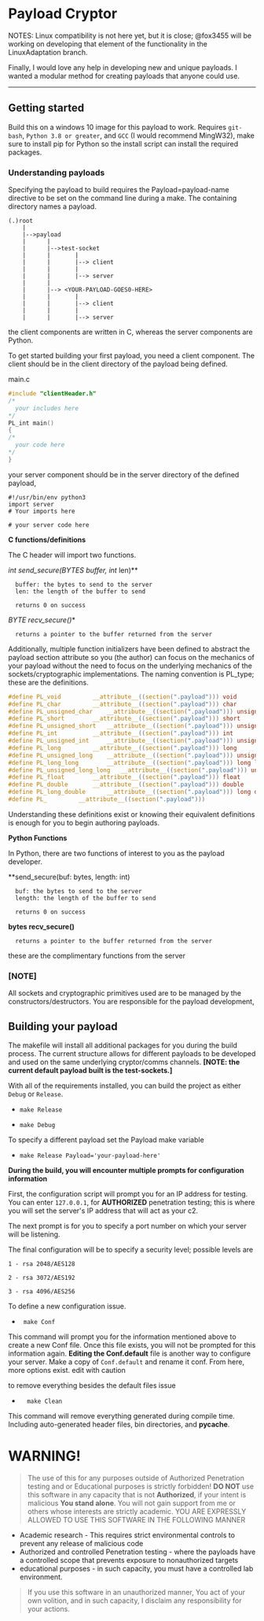# Payload Cryptor

NOTES:
Linux compatibility is not here yet, but it is close; @fox3455 will be working on developing that element of the functionality in the LinuxAdaptation branch.

Finally, I would love any help in developing new and unique payloads. I wanted a modular method for creating payloads that anyone could use. 

---
## Getting started
Build this on a windows 10 image for this payload to work.
Requires ```git-bash```, ```Python 3.8 or greater```, and ```GCC``` (I would recommend MingW32), make sure to install pip for Python so the install script can install the required packages.

### Understanding payloads
Specifying the payload to build requires the Payload=payload-name directive to be set on the command line during a make. The containing directory names a payload.
```
(.)root
    |
    |-->payload
    |      |
    |      |-->test-socket
    |      |       |
    |      |       |--> client
    |      |       |
    |      |       |--> server
    |      |
    |      |--> <YOUR-PAYLOAD-GOES0-HERE>
    |      |       |
    |      |       |--> client
    |      |       |
    |      |       |--> server
```
the client components are written in C, whereas the server components are Python. 

To get started building your first payload, you need a client component. The client should be in the client directory of the payload being defined.

main.c
```C
#include "clientHeader.h"
/*
  your includes here
*/
PL_int main()
{
/*
  your code here
*/
}
```
your server component should be in the server directory of the defined payload, 
```python3
#!/usr/bin/env python3
import server
# Your imports here

# your server code here
```
**C functions/definitions**

The C header will import two functions.

**int send_secure(BYTES* buffer, int* len)**
```
  buffer: the bytes to send to the server
  len: the length of the buffer to send
  
  returns 0 on success
```
**BYTE* recv_secure()**
```
  returns a pointer to the buffer returned from the server 
```
Additionally, multiple function initializers have been defined to abstract the payload section attribute so you (the author) can focus on the mechanics of your payload without the need to focus on the underlying mechanics of the sockets/cryptographic implementations. The naming convention is PL_type; these are the definitions.
```C
#define PL_void			__attribute__((section(".payload"))) void
#define PL_char 		__attribute__((section(".payload"))) char 
#define PL_unsigned_char 	__attribute__((section(".payload"))) unsigned char 
#define PL_short 		__attribute__((section(".payload"))) short
#define PL_unsigned_short 	__attribute__((section(".payload"))) unsigned short
#define PL_int		 	__attribute__((section(".payload"))) int
#define PL_unsigned_int		__attribute__((section(".payload"))) unsigned int
#define PL_long		 	__attribute__((section(".payload"))) long 
#define PL_unsigned_long 	__attribute__((section(".payload"))) unsigned long
#define PL_long_long	 	__attribute__((section(".payload"))) long long
#define PL_unsigned_long_long 	__attribute__((section(".payload"))) unsigned long long
#define PL_float	 	__attribute__((section(".payload"))) float
#define PL_double	 	__attribute__((section(".payload"))) double
#define PL_long_double	 	__attribute__((section(".payload"))) long double
#define PL_		 	__attribute__((section(".payload")))
```
Understanding these definitions exist or knowing their equivalent definitions is enough for you to begin authoring payloads.

**Python Functions**

In Python, there are two functions of interest to you as the payload developer.


**send_secure(buf: bytes, length: int)
```
  buf: the bytes to send to the server
  length: the length of the buffer to send
  
  returns 0 on success
```
**bytes recv_secure()**
```
  returns a pointer to the buffer returned from the server 
```
these are the complimentary functions from the server 

### [NOTE]
All sockets and cryptographic primitives used are to be managed by the constructors/destructors. You are responsible for the payload development, 
## Building your payload

The makefile will install all additional packages for you during the build process. The current structure allows for different payloads to be developed and used on the same underlying cryptor/comms channels. **[NOTE: the current default payload built is the test-sockets.]**

With all of the requirements installed, you can build the project as either ```Debug``` or ```Release```.
  -     make Release 
  -     make Debug

To specify a different payload set the Payload make variable
  -     make Release Payload='your-payload-here'

**During the build, you will encounter  multiple prompts for configuration information**

First, the configuration script will prompt you for an IP address for testing. You can enter ```127.0.0.1```, for **AUTHORIZED** penetration testing; this is where you will set the server's IP address that will act as your c2. 

The next prompt is for you to specify a port number on which your server will be listening. 

The final configuration will be to specify a security level; possible levels are 
 
    1 - rsa 2048/AES128
    
    2 - rsa 3072/AES192
    
    3 - rsa 4096/AES256

To define a new configuration issue.
-      make Conf
This command will prompt you for the information mentioned above to create a new Conf file. Once this file exists, you will not be prompted for this information again. 
**Editing the Conf.default** file is another way to configure your server. Make a copy of ```Conf.default``` and rename it conf. From here, more options exist. edit with caution

to remove everything besides the default files issue
-       make Clean
This command will remove everything generated during compile time. Including auto-generated header files, bin directories, and __pycache__.

# WARNING!
> The use of this for any purposes outside of Authorized Penetration testing and or Educational purposes is strictly forbidden! **DO NOT** use this software in any capacity that is not **Authorized**, if your intent is malicious **You stand alone**. You will not gain support from me or others whose interests are strictly academic.
> YOU ARE EXPRESSLY ALLOWED TO USE THIS SOFTWARE IN THE FOLLOWING MANNER
* Academic research - This requires strict environmental controls to prevent any release of malicious code 
* Authorized and controlled Penetration testing - where the payloads have a controlled scope that prevents exposure to nonauthorized targets
* educational purposes - in such capacity, you must have a controlled lab environment.

> If you use this software in an unauthorized manner, You act of your own volition, and in such capacity, I disclaim any responsibility for your actions. 
